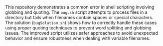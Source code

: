 This repository demonstrates a common error in shell scripting involving globbing and quoting. The `bug.sh` script attempts to process files in a directory but fails when filenames contain spaces or special characters.  The solution (`bugSolution.sh`) shows how to correctly handle these cases using proper quoting techniques to prevent word splitting and globbing issues.  The improved script utilizes safer approaches to avoid unexpected behavior and ensure robustness when dealing with variable filenames.